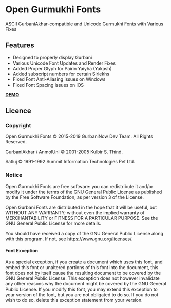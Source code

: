# Open Gurmukhi Fonts

ASCII GurbaniAkhar-compatible and Unicode Gurmukhi Fonts with Various Fixes

## Features

- Designed to properly display Gurbani
- Various Unicode Font Updates and Render Fixes
- Added Proper Glyph for Pairin Yaiyha (Yakash)
- Added subscript numbers for certain Sirlekhs
- Fixed Font Anti-Aliasing issues on Windows
- Fixed Font Spacing Issues on iOS

[**DEMO**](https://gurbaninow.github.io/gurmukhi-fonts/)

## Licence

### Copyright

Open Gurmukhi Fonts © 2015-2019 GurbaniNow Dev Team. All Rights Reserved.

GurbaniAkhar / AnmolUni © 2001-2005 Kulbir S. Thind.

Satluj © 1991-1992 Summit Information Technologies Pvt Ltd.

### Notice

Open Gurmukhi Fonts are free software: you can redistribute it and/or modify it under the terms of the GNU General Public License as published by the Free Software Foundation, as per version 3 of the License.

Open Gurbani Fonts are distributed in the hope that it will be useful, but WITHOUT ANY WARRANTY; without even the implied warranty of MERCHANTABILITY or FITNESS FOR A PARTICULAR PURPOSE.  See the GNU General Public License for more details.

You should have received a copy of the GNU General Public License along with this program.  If not, see <https://www.gnu.org/licenses/>.

#### Font Exception

As a special exception, if you create a document which uses this font, and embed this font or unaltered portions of this font into the document, this font does not by itself cause the resulting document to be covered by the GNU General Public License. This exception does not however invalidate any other reasons why the document might be covered by the GNU General Public License. If you modify this font, you may extend this exception to your version of the font, but you are not obligated to do so. If you do not wish to do so, delete this exception statement from your version.
